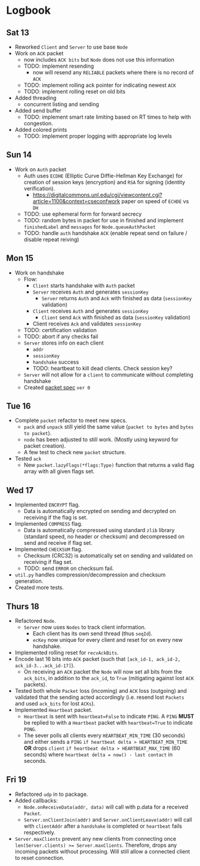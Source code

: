 # Logbook

## Sat 13

- Reworked `Client` and `Server` to use base `Node`
- Work on `ACK` packet
    - now includes `ACK bits` but `Node` does not use this information
    - TODO: implement resending
        - now will resend any `RELIABLE` packets where there is no record of `ACK`
    - TODO: implement rolling ack pointer for indicating newest `ACK`
    - TODO: implement rolling reset on old bits
- Added threading
    - concurrent listing and sending
- Added send buffer
    - TODO: implement smart rate limiting based on RT times to help with congestion.
- Added colored prints
    - TODO: implement proper logging with appropriate log levels

## Sun 14

- Work on `Auth` packet
    - Auth uses `ECDHE` (Elliptic Curve Diffie-Hellman Key Exchange) for creation of session keys (encryption) and `RSA` for signing (identity verification).
        - <https://digitalcommons.unl.edu/cgi/viewcontent.cgi?article=1100&context=cseconfwork> paper on speed of `ECHDE` vs `DH`
    - TODO: use ephemeral form for forward secrecy
    - TODO: random bytes in packet for use in finished and implement `finishedLabel` and `messages` for `Node.queueAuthPacket`
    - TODO: handle `auth` handshake `ACK` (enable repeat send on failure / disable repeat reiving)

## Mon 15

- Work on handshake
    - Flow:
        - `Client` starts handshake with `Auth` packet
        - `Server` receives `Auth` and generates `sessionKey`
            - `Server` returns `Auth` and `Ack` with finished as data (`sessionKey` validation)
        - `Client` receives `Auth` and generates `sessionKey`
            - `Client` send `Ack` with finished as data (`sessionKey` validation)
        - Client receives `Ack` and validates `sessionKey`
    - TODO: certification validation
    - TODO: abort if any checks fail
    - `Server` stores info on each client
        - `addr`
        - `sessionKey`
        - `handshake` success
        - TODO: heartbeat to kill dead clients. Check session key?
    - `Server` will not allow for a `client` to communicate without completing handshake
    - Created [packet spec](packet_spec.pdf) `ver 0`

## Tue 16

- Complete `packet` refactor to meet new specs.
    - `pack` and `unpack` still yield the same value (`packet to bytes` and `bytes to packet`).
    - `node` has been adjusted to still work. (Mostly using keyword for packet creation).
    - A few test to check new `packet` structure.
- Tested `ack`
    - New `packet.lazyFlags(*flags:Type)` function that returns a valid flag array with all given flags set.

## Wed 17

- Implemented `ENCRYPT` flag.
    - Data is automatically encrypted on sending and decrypted on receiving if the flag is set.
- Implemented  `COMPRESS` flag.
    - Data is automatically compressed using standard `zlib` library (standard speed, no header or checksum) and decompressed on send and receive if flag set.
- Implemented `CHECKSUM` flag.
    - Checksum (CRC32) is automatically set on sending and validated on receiving if flag set.
    - TODO: send `ERROR` on checksum fail.
- `util.py` handles compression/decompression and checksum generation.
- Created more tests.

## Thurs 18

- Refactored `Node`.
    - `Server` now uses `Nodes` to track client information.
        - Each client has its own send thread (thus `seqId`).
        - `ecKey` now unique for every client and reset for on every new handshake.
- Implemented rolling reset for `recvAckBits`.
- Encode last 16 bits into `ACK` packet (such that `[ack_id-1, ack_id-2, ack_id-3...ack_id-17]`).
    - On receiving an `ACK` packet the `Node` will now set all bits from the `ack_bits`, in addition to the `ack_id`, to `True` (mitigating against lost `ACK` packets).
- Tested both whole `Packet` loss (incoming) and `ACK` loss (outgoing) and validated that the sending acted accordingly (i.e. resend lost `Packets` and used `ack_bits` for lost `ACKs`).
- Implemented `Heartbeat` packet.
    - `Heartbeat` is sent with `heartbeat=False` to indicate `PING`. A `PING` **MUST** be replied to with a `Heartbeat` packet with `heartbeat=True` to indicate `PONG`.
    - The sever polls all clients every `HEARTBEAT_MIN_TIME` (30 seconds) and either sends a `PING` `if heartbeat delta > HEARTBEAT_MIN_TIME` **OR** drops `client` `if heartbeat delta > HEARTBEAT_MAX_TIME` (60 seconds) where `heartbeat delta = now() - last contact` in seconds.

## Fri 19

- Refactored `udp` in to package.
- Added callbacks:
    - `Node.onReceiveData(addr, data)` will call with p.data for a received `Packet`.
    - `Server.onClientJoin(addr)` and `Server.onClientLeave(addr)` will call with `clientAddr` after a `handshake` is completed or `heartbeat` fails respectively.
- `Server.maxClients` prevent any new clients from connecting once `len(Server.clients) >= Server.maxClients`. Therefore, drops any incoming packets without processing. Will still allow a connected client to reset connection.
